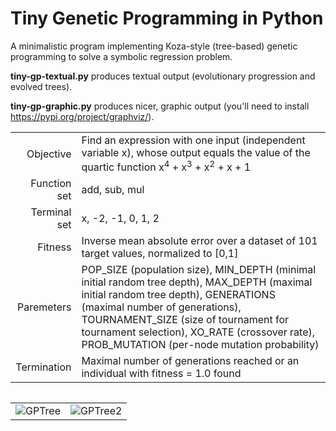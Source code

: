 # Tiny Genetic Programming in Python

A minimalistic program implementing Koza-style (tree-based) genetic programming to solve a symbolic regression problem. 

**tiny-gp-textual.py** produces textual output (evolutionary progression and evolved trees).

**tiny-gp-graphic.py** produces nicer, graphic output (you'll need to install https://pypi.org/project/graphviz/).

|  |  |
|-------------:|:-------------| 
| Objective | Find an expression with one input (independent variable x), whose output equals the value of the quartic function  x<sup>4</sup> + x<sup>3</sup> + x<sup>2</sup> + x + 1 |
| Function set | add, sub, mul |   
| Terminal set | x, -2, -1, 0, 1, 2  |   
| Fitness | Inverse mean absolute error over a dataset of 101 target values, normalized to [0,1]
| Paremeters | POP_SIZE (population size), MIN_DEPTH (minimal initial random tree depth), MAX_DEPTH (maximal initial random tree depth), GENERATIONS (maximal number of generations), TOURNAMENT_SIZE (size of tournament for tournament selection), XO_RATE (crossover rate), PROB_MUTATION (per-node mutation probability) |
| Termination | Maximal number of generations reached or an individual with fitness = 1.0 found |

|  | |
|-------------:|:-------------| 

|  |  |
|-------------:|:-------------| 
| ![GPTree](https://github.com/moshesipper/tiny-gp/blob/master/GPTree.png) | ![GPTree2](https://github.com/moshesipper/tiny-gp/blob/master/GPTree2.png) |
